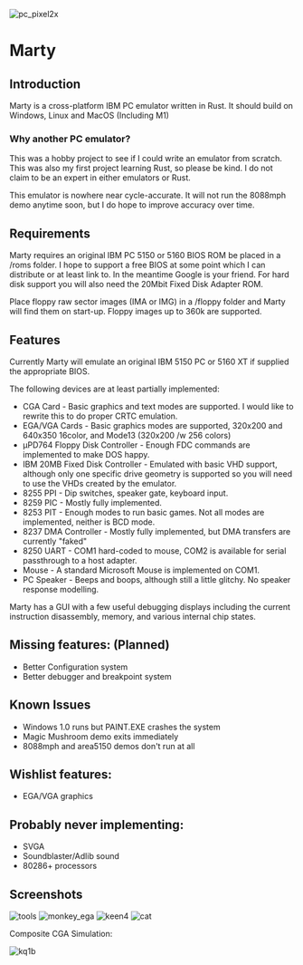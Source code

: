 ![pc_pixel2x](https://user-images.githubusercontent.com/7229541/176571877-ead7fb9c-0a83-41b1-8c51-ff8deeea7c5f.png)
# Marty 

## Introduction

Marty is a cross-platform IBM PC emulator written in Rust. It should build on Windows, Linux and MacOS (Including M1)

### Why another PC emulator?

This was a hobby project to see if I could write an emulator from scratch. This was also my first project learning Rust, so please be kind.
I do not claim to be an expert in either emulators or Rust. 

This emulator is nowhere near cycle-accurate. It will not run the 8088mph demo anytime soon, but I do hope to improve accuracy over time.

## Requirements

Marty requires an original IBM PC 5150 or 5160 BIOS ROM be placed in a /roms folder. I hope to support a free BIOS at some point which I can distribute or at least link to. In the meantime Google is your friend. For hard disk support you will also need the 20Mbit Fixed Disk Adapter ROM. 

Place floppy raw sector images (IMA or IMG) in a /floppy folder and Marty will find them on start-up. Floppy images up to 360k are supported.

## Features

Currently Marty will emulate an original IBM 5150 PC or 5160 XT if supplied the appropriate BIOS.

The following devices are at least partially implemented:
* CGA Card - Basic graphics and text modes are supported. I would like to rewrite this to do proper CRTC emulation.
* EGA/VGA Cards - Basic graphics modes are supported, 320x200 and 640x350 16color, and Mode13 (320x200 /w 256 colors)
* µPD764 Floppy Disk Controller - Enough FDC commands are implemented to make DOS happy.
* IBM 20MB Fixed Disk Controller - Emulated with basic VHD support, although only one specific drive geometry is supported so you will need to use the VHDs created by the emulator.
* 8255 PPI - Dip switches, speaker gate, keyboard input.
* 8259 PIC - Mostly fully implemented.
* 8253 PIT - Enough modes to run basic games. Not all modes are implemented, neither is BCD mode.
* 8237 DMA Controller - Mostly fully implemented, but DMA transfers are currently "faked"
* 8250 UART - COM1 hard-coded to mouse, COM2 is available for serial passthrough to a host adapter.
* Mouse - A standard Microsoft Mouse is implemented on COM1.
* PC Speaker - Beeps and boops, although still a little glitchy. No speaker response modelling.

Marty has a GUI with a few useful debugging displays including the current instruction disassembly, memory, and various internal chip states. 

## Missing features: (Planned)

* Better Configuration system
* Better debugger and breakpoint system

## Known Issues

* Windows 1.0 runs but PAINT.EXE crashes the system
* Magic Mushroom demo exits immediately
* 8088mph and area5150 demos don't run at all

## Wishlist features:

* EGA/VGA graphics

## Probably never implementing:

* SVGA
* Soundblaster/Adlib sound
* 80286+ processors

## Screenshots
![tools](https://user-images.githubusercontent.com/7229541/173169915-58b0bb5f-663c-41de-be3c-66952297558e.png)
![monkey_ega](https://user-images.githubusercontent.com/7229541/190879975-6ecba7c4-0529-4e34-ac6b-53827944e288.PNG)
![keen4](https://user-images.githubusercontent.com/7229541/182751737-85f2b9d1-d3b4-4b96-888c-3e8762c6c458.PNG)
![cat](https://user-images.githubusercontent.com/7229541/173169921-32b5dbad-0cb7-4cfa-921f-09ba7f946e85.png)

Composite CGA Simulation:

![kq1b](https://user-images.githubusercontent.com/7229541/175355050-af26243c-4a6e-49dd-9b01-991bc3420cb2.png)

